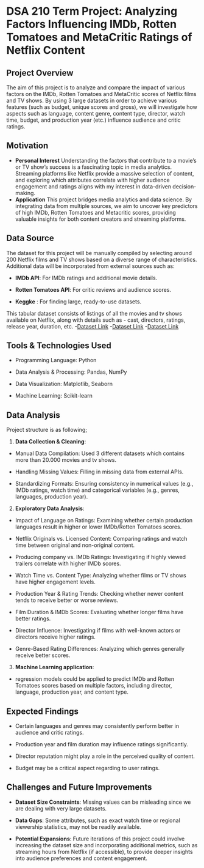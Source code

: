 # DSA 210 Term Project: Analyzing Factors Influencing IMDb, Rotten Tomatoes and MetaCritic Ratings of Netflix Content

## Project Overview
The aim of this project is to analyze and compare the impact of various factors on the IMDb, Rotten Tomatoes and MetaCritic scores of Netflix films and TV shows. By using 3 large datasets in order to achieve various features (such as budget, unique scores and gross), we will investigate how aspects such as language, content genre, content type, director, watch time, budget, and production year (etc.) influence audience and critic ratings.

## Motivation
- **Personal Interest**
  Understanding the factors that contribute to a movie’s or TV show’s success is a fascinating topic in media analytics. Streaming platforms like Netflix provide a massive selection of content, and exploring which attributes correlate with higher audience engagement and ratings aligns with my interest in data-driven decision-making.
- **Application**
  This project bridges media analytics and data science. By integrating data from multiple sources, we aim to uncover key predictors of high IMDb, Rotten Tomatoes and Metacritic scores, providing valuable insights for both content creators and streaming platforms.

## Data Source
The dataset for this project will be manually compiled by selecting around 200 Netflix films and TV shows based on a diverse range of characteristics. Additional data will be incorporated from external sources such as:

- **IMDb API**: For IMDb ratings and additional movie details.

- **Rotten Tomatoes API**: For critic reviews and audience scores.

- **Keggke** : For finding large, ready-to-use datasets.



This tabular dataset consists of listings of all the movies and tv shows available on Netflix, along with details such as - cast, directors, ratings, release year, duration, etc.
-[Dataset Link](https://www.kaggle.com/datasets/thedevastator/rotten-tomatoes-top-movies-ratings-and-technical)
-[Dataset Link](https://www.kaggle.com/datasets/ashishgup/netflix-rotten-tomatoes-metacritic-imdb)
-[Dataset Link](https://www.kaggle.com/datasets/danielgrijalvas/movies?resource=download)

## Tools & Technologies Used
- Programming Language: Python

- Data Analysis & Processing: Pandas, NumPy

- Data Visualization: Matplotlib, Seaborn

- Machine Learning: Scikit-learn
  
## Data Analysis
Project structure is as following;

1. **Data Collection & Cleaning**:

- Manual Data Compilation: Used 3 different datasets which contains more than 20.000 movies and tv shows.

- Handling Missing Values: Filling in missing data from external APIs.

- Standardizing Formats: Ensuring consistency in numerical values (e.g., IMDb ratings, watch time) and categorical variables (e.g., genres, languages, production year).

2. **Exploratory Data Analysis**:
- Impact of Language on Ratings: Examining whether certain production languages result in higher or lower IMDb/Rotten Tomatoes scores.

- Netflix Originals vs. Licensed Content: Comparing ratings and watch time between original and non-original content.

- Producing company vs. IMDb Ratings: Investigating if highly viewed trailers correlate with higher IMDb scores.

- Watch Time vs. Content Type: Analyzing whether films or TV shows have higher engagement levels.

- Production Year & Rating Trends: Checking whether newer content tends to receive better or worse reviews.

- Film Duration & IMDb Scores: Evaluating whether longer films have better ratings.

- Director Influence: Investigating if films with well-known actors or directors receive higher ratings.

- Genre-Based Rating Differences: Analyzing which genres generally receive better scores.

3. **Machine Learning application**:
- regression models could be applied to predict IMDb and Rotten Tomatoes scores based on multiple factors, including director, language, production year, and content type.

## Expected Findings
- Certain languages and genres may consistently perform better in audience and critic ratings.

- Production year and film duration may influence ratings significantly.

- Director reputation might play a role in the perceived quality of content.

- Budget may be a critical aspect regarding to user ratings.

## Challenges and Future Improvements
- **Dataset Size Constraints**: Missing values can be misleading since we are dealing with very large datasets.

- **Data Gaps**: Some attributes, such as exact watch time or regional viewership statistics, may not be readily available.

- **Potential Expansions**: Future iterations of this project could involve increasing the dataset size and incorporating additional metrics, such as streaming hours from Netflix (if accessible), to provide deeper insights into audience 
 preferences and content engagement.

